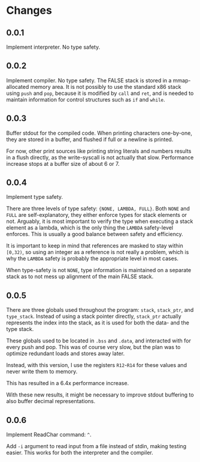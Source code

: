 # Changes

## 0.0.1

Implement interpreter. No type safety.

## 0.0.2

Implement compiler. No type safety.
The FALSE stack is stored in a mmap-allocated memory area. It is not possibly to use the standard x86 stack using `push` and `pop`, because it is modified by `call` and `ret`, and is needed to maintain information for control structures such as `if` and `while`.

## 0.0.3

Buffer stdout for the compiled code. When printing characters one-by-one, they are stored in a buffer, and flushed if full or a newline is printed.

For now, other print sources like printing string literals and numbers results in a flush directly, as the write-syscall is not actually that slow. Performance increase stops at a buffer size of about 6 or 7.

## 0.0.4

Implement type safety. 

There are three levels of type safety: `{NONE, LAMBDA, FULL}`. Both `NONE` and `FULL` are self-explanatory, they either enforce types for stack elements or not.
Arguably, it is most important to verify the type when executing a stack element as a lambda, which is the only thing the `LAMBDA` safety-level enforces. This is usually a good balance between safety and efficiency.

It is important to keep in mind that references are masked to stay within `[0,32)`, so using an integer as a reference is not really a problem, which is why the `LAMBDA` safety is probably the appropriate level in most cases.

When type-safety is not `NONE`, type information is maintained on a separate stack as to not mess up alignment of the main FALSE stack.

## 0.0.5

There are three globals used throughout the program: `stack`, `stack_ptr`, and `type_stack`. Instead of using a stack pointer directly, `stack_ptr` actually represents the index into the stack, as it is used for both the data- and the type stack.

These globals used to be located in `.bss` and `.data`, and interacted with for every push and pop. This was of course very slow, but the plan was to optimize redundant loads and stores away later.

Instead, with this version, I use the registers `R12`-`R14` for these values and never write them to memory.

This has resulted in a 6.4x performance increase.

With these new results, it might be necessary to improve stdout buffering to also buffer decimal representations.

## 0.0.6

Implement ReadChar command: `^`.

Add `-i` argument to read input from a file instead of stdin, making testing easier. This works for both the interpreter and the compiler.